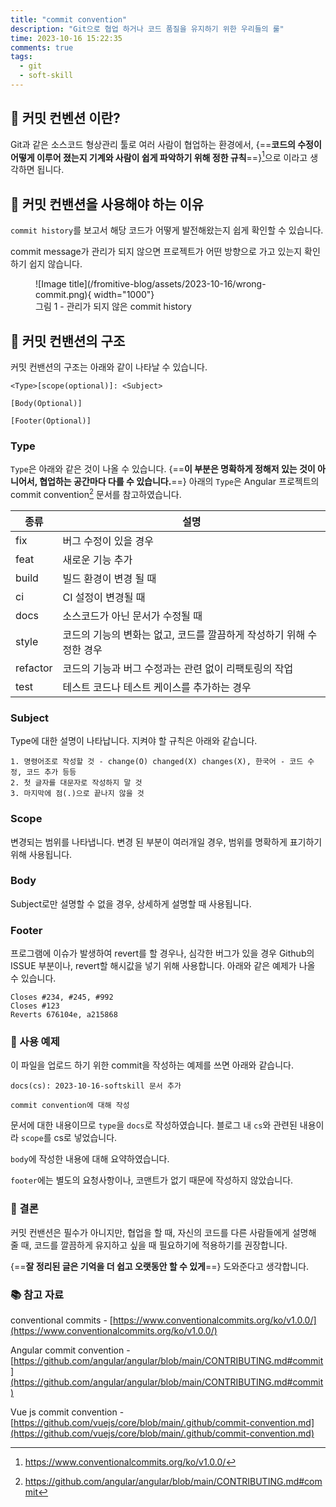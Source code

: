 ```yaml
---
title: "commit convention"
description: "Git으로 협업 하거나 코드 품질을 유지하기 위한 우리들의 룰"
time: 2023-10-16 15:22:35
comments: true
tags:
  - git
  - soft-skill
---
```


## 🤝 커밋 컨벤션 이란?

Git과 같은 소스코드 형상관리 툴로 여러 사람이 협업하는 환경에서, {==**코드의 수정이 어떻게 이루어 졌는지 기계와 사람이 쉽게 파악하기 위해 정한 규칙**==}[^1]으로 이라고 생각하면 됩니다.

[^1]: https://www.conventionalcommits.org/ko/v1.0.0/

## 🤔 커밋 컨밴션을 사용해야 하는 이유

`commit history`를 보고서 해당 코드가 어떻게 발전해왔는지 쉽게 확인할 수 있습니다.

commit message가 관리가 되지 않으면 프로젝트가 어떤 방향으로 가고 있는지 확인하기 쉽지 않습니다. 
<figure markdown>
![Image title](/fromitive-blog/assets/2023-10-16/wrong-commit.png){ width="1000"}
<figcaption>그림 1 - 관리가 되지 않은 commit history</figcaption>
</figure>


## 🧱 커밋 컨밴션의 구조

커밋 컨밴션의 구조는 아래와 같이 나타날 수 있습니다.

```
<Type>[scope(optional)]: <Subject>

[Body(Optional)]

[Footer(Optional)]
```


### Type

`Type`은 아래와 같은 것이 나올 수 있습니다. {==**이 부분은 명확하게 정해저 있는 것이 아니어서, 협업하는 공간마다 다를 수 있습니다.**==} 아래의 `Type`은 Angular 프로젝트의 commit convention[^2] 문서를 참고하였습니다.

[^2]: https://github.com/angular/angular/blob/main/CONTRIBUTING.md#commit

| 종류     | 설명                                                                 |
| -------- | -------------------------------------------------------------------- |
| fix      | 버그 수정이 있을 경우                                                |
| feat     | 새로운 기능 추가                                                     |
| build    | 빌드 환경이 변경 될 때                                               |
| ci       | CI 설정이 변경될 때                                                  |
| docs     | 소스코드가 아닌 문서가 수정될 때                                     |
| style    | 코드의 기능의 변화는 없고, 코드를 깔끔하게 작성하기 위해 수정한 경우 |
| refactor | 코드의 기능과 버그 수정과는 관련 없이 리팩토링의 작업                |
| test     | 테스트 코드나 테스트 케이스를 추가하는 경우                          |

### Subject

Type에 대한 설명이 나타납니다. 지켜야 할 규칙은 아래와 같습니다.

```
1. 명령어조로 작성할 것 - change(O) changed(X) changes(X), 한국어 - 코드 수정, 코드 추가 등등
2. 첫 글자를 대문자로 작성하지 말 것
3. 마지막에 점(.)으로 끝나지 않을 것
```

### Scope

변경되는 범위를 나타냅니다. 변경 된 부분이 여러개일 경우, 범위를 명확하게 표기하기 위해 사용됩니다.

### Body

Subject로만 설명할 수 없을 경우, 상세하게 설명할 때 사용됩니다. 

### Footer

프로그램에 이슈가 발생하여 revert를 할 경우나, 심각한 버그가 있을 경우 Github의 ISSUE 부분이나, revert할 해시값을 넣기 위해 사용합니다. 아래와 같은 예제가 나올 수 있습니다.

```
Closes #234, #245, #992
Closes #123
Reverts 676104e, a215868
```

### 🧩 사용 예제

이 파일을 업로드 하기 위한 commit을 작성하는 예제를 쓰면 아래와 같습니다.

```
docs(cs): 2023-10-16-softskill 문서 추가

commit convention에 대해 작성

```

문서에 대한 내용이므로 `type`을 `docs`로 작성하였습니다. 블로그 내 `cs`와 관련된 내용이라 `scope`를 cs로 넣었습니다.

`body`에 작성한 내용에 대해 요약하였습니다.

`footer`에는 별도의 요청사항이나, 코맨트가 없기 때문에 작성하지 않았습니다.

### 🏁 결론

커밋 컨밴션은 필수가 아니지만, 협업을 할 때, 자신의 코드를 다른 사람들에게 설명해 줄 때, 코드를 깔끔하게 유지하고 싶을 때 필요하기에 적용하기를 권장합니다.

{==**잘 정리된 글은 기억을 더 쉽고 오랫동안 할 수 있게**==} 도와준다고 생각합니다.


### 📚 참고 자료

conventional commits - [https://www.conventionalcommits.org/ko/v1.0.0/](https://www.conventionalcommits.org/ko/v1.0.0/)

Angular commit convention - [https://github.com/angular/angular/blob/main/CONTRIBUTING.md#commit](https://github.com/angular/angular/blob/main/CONTRIBUTING.md#commit)

Vue js commit convention - [https://github.com/vuejs/core/blob/main/.github/commit-convention.md](https://github.com/vuejs/core/blob/main/.github/commit-convention.md)
